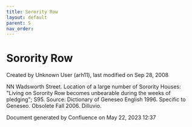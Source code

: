 ```yaml
---
title: Sorority Row
layout: default
parent: S
nav_order:
---
```


# Sorority Row

Created by  Unknown User (arh11), last modified on Sep 28, 2008

NN Wadsworth Street. Location of a large number of Sorority Houses: &quot;Living on Sorority Row becomes unbearable during the weeks of pledging&quot;; S95. Source: Dictionary of Geneseo English 1996. Specific to Geneseo. Obsolete Fall 2006. Dilluvio.

Document generated by Confluence on May 22, 2023 12:37


